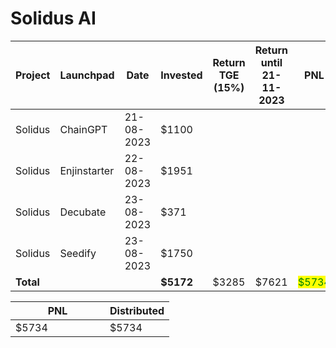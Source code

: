 # Solidus AI



<table data-full-width="true"><thead><tr><th width="141">Project</th><th width="138">Launchpad</th><th width="132">Date</th><th width="133">Invested</th><th>Return TGE (15%)</th><th width="213">Return until 21-11-2023</th><th>PNL</th></tr></thead><tbody><tr><td>Solidus</td><td>ChainGPT</td><td>21-08-2023</td><td>$1100</td><td></td><td></td><td></td></tr><tr><td>Solidus</td><td>Enjinstarter</td><td>22-08-2023</td><td>$1951</td><td></td><td></td><td></td></tr><tr><td>Solidus</td><td>Decubate</td><td>23-08-2023</td><td>$371</td><td></td><td></td><td></td></tr><tr><td>Solidus</td><td>Seedify</td><td>23-08-2023</td><td>$1750</td><td></td><td></td><td></td></tr><tr><td><strong>Total</strong></td><td></td><td></td><td><strong>$5172</strong></td><td>$3285</td><td>$7621</td><td><mark style="color:green;">$5734</mark></td></tr></tbody></table>

<table data-full-width="true"><thead><tr><th width="135">PNL</th><th>Distributed</th></tr></thead><tbody><tr><td>$5734</td><td>$5734</td></tr></tbody></table>

